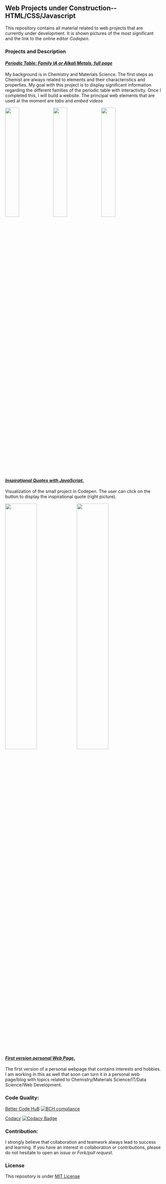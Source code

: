 ## Web Projects under Construction--HTML/CSS/Javascript

This repository contains all material related to web projects that are currently under development. It is shown pictures of the most significant and the link to the online editor *Codepen*. 

### Projects and Description

#### [*Periodic Table: Family IA or Alkali Metals, full page*](https://codepen.io/grisreyesrios/full/vaVZOg/)

My background is in Chemistry and Materials Science. The first steps as Chemist are always related to elements and their characteristics and properties. My goal with this project is to display significant information regarding the different families of the periodic table with interactivity. Once I completed this, I will build a website. 
The principal web elements that are used at the moment are *tabs* and *embed videos*

<img src="https://user-images.githubusercontent.com/37979454/44560425-00f3cc80-a750-11e8-93cc-51cbc2e9e62e.JPG" width="30%"></img> <img src="https://user-images.githubusercontent.com/37979454/44560435-0f41e880-a750-11e8-9664-64f4d21bffed.JPG" width="30%"></img> <img src="https://user-images.githubusercontent.com/37979454/44560787-afe4d800-a751-11e8-9695-ee45ab6bce79.JPG" width="30%"></img> 

#### [*Inspirational Quotes with JavaScript.*](https://codepen.io/grisreyesrios/pen/NBrVvN)

Visualization of the small project in Codepen. The user can click on the button to display the inspirational quote (right picture).

<img src="https://user-images.githubusercontent.com/37979454/44551863-b743bb80-a728-11e8-8f68-3666fbe12a08.JPG" width="45%"></img> <img src="https://user-images.githubusercontent.com/37979454/44551795-76e43d80-a728-11e8-80b1-ad630a9d31d5.JPG" width="45%"></img> 

#### [*First version personal Web Page.*](https://codepen.io/grisreyesrios/pen/JBKQPV)

The first version of a personal webpage that contains interests and hobbies. I am working in this as well that soon can turn it in a
personal web page/blog with topics related to Chemistry/Materials Science/IT/Data Science/Web Development.
                                            
### Code Quality:

[Better Code HuB](https://bettercodehub.com/)
[![BCH compliance](https://bettercodehub.com/edge/badge/grisreyesrios/Web-Development-with-CodePen-HTML-CSS-and-JavaScript-?branch=master)](https://bettercodehub.com/)

[Codacy](http://www.codacy.com)
[![Codacy Badge](https://api.codacy.com/project/badge/Grade/7b3bd1ff71fd4c3f9fe2d23c65e042be)](https://www.codacy.com/project/grisell.reyes.rios/Web-Development-with-CodePen-HTML-CSS-and-JavaScript-/dashboard?utm_source=github.com&amp;utm_medium=referral&amp;utm_content=grisreyesrios/Web-Development-with-CodePen-HTML-CSS-and-JavaScript-&amp;utm_campaign=Badge_Grade_Dashboard)

### Contribution:

I strongly believe that collaboration and teamwork always lead to success and learning. If you have an interest in collaboration or contributions, please do not hesitate to open an *issue* or *Fork/pull request*.

### License
This repository is under [MIT License](https://choosealicense.com/licenses/mit/)
